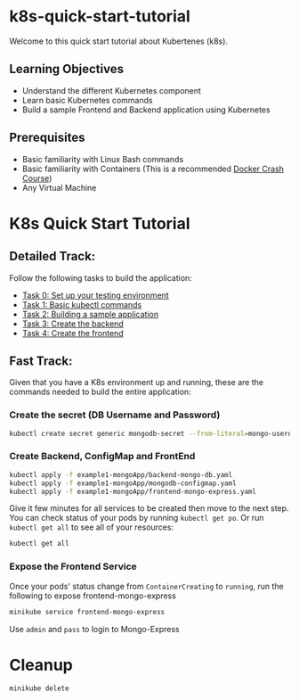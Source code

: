 # k8s-quick-start-tutorial

Welcome to this quick start tutorial about Kubertenes (k8s).

## Learning Objectives
- Understand the different Kubernetes component
- Learn basic Kubernetes commands
- Build a sample Frontend and Backend application using Kubernetes

## Prerequisites

- Basic familiarity with Linux Bash commands
- Basic familiarity with Containers (This is a recommended [Docker Crash Course](https://github.com/Resistor52/DockerCrashCourse/blob/main/README.md)) 
- Any Virtual Machine

# K8s Quick Start Tutorial
## Detailed Track:

Follow the following tasks to build the application:
- [Task 0: Set up your testing environment](./task0.md)
- [Task 1: Basic kubectl commands](./task1.md)
- [Task 2: Building a sample application](./task2.md)
- [Task 3: Create the backend](./task3.md)
- [Task 4: Create the frontend](./task4.md)

## Fast Track:
Given that you have a K8s environment up and running, these are the commands needed to build the entire application:
### Create the secret (DB Username and Password)
```bash
kubectl create secret generic mongodb-secret --from-literal=mongo-username=mongouser --from-literal=mongo-password=mongopass
```
### Create Backend, ConfigMap and FrontEnd
```bash
kubectl apply -f example1-mongoApp/backend-mongo-db.yaml
kubectl apply -f example1-mongoApp/mongodb-configmap.yaml
kubectl apply -f example1-mongoApp/frontend-mongo-express.yaml
```
Give it few minutes for all services to be created then move to the next step.
You can check status of your pods by running `kubectl get po`. Or run `kubectl get all` to see all of your resources:
```bash
kubectl get all
```

### Expose the Frontend Service
Once your pods' status change from `ContainerCreating` to `running`, run the following to expose frontend-mongo-express
```bash
minikube service frontend-mongo-express
```
Use `admin` and `pass` to login to Mongo-Express

# Cleanup 

```bash
minikube delete
```
